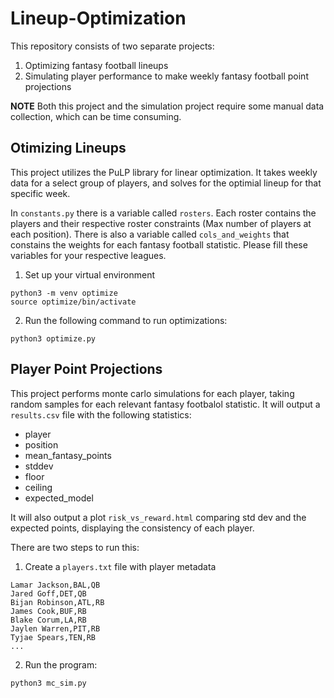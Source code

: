 # Lineup-Optimization

This repository consists of two separate projects:

1. Optimizing fantasy football lineups
2. Simulating player performance to make weekly fantasy football point projections

**NOTE** Both this project and the simulation project require some manual data collection, which can be time consuming.

## Otimizing Lineups
This project utilizes the PuLP library for linear optimization. It takes weekly data for a select group of players, and solves for the optimial lineup for that specific week.

In `constants.py` there is a variable called `rosters`. Each roster contains the players and their respective roster constraints (Max number of players at each position). There is also a variable called `cols_and_weights` that constains the weights for each fantasy football statistic. Please fill these variables for your respective leagues.

1. Set up your virtual environment
```shell
python3 -m venv optimize
source optimize/bin/activate
```

2. Run the following command to run optimizations:
```shell
python3 optimize.py
```

## Player Point Projections
This project performs monte carlo simulations for each player, taking random samples for each relevant fantasy footbalol statistic. It will output a `results.csv` file with the following statistics:

- player
- position
- mean_fantasy_points
- stddev
- floor
- ceiling
- expected_model

It will also output a plot `risk_vs_reward.html` comparing std dev and the expected points, displaying the consistency of each player.

There are two steps to run this:

1. Create a `players.txt` file with player metadata
```text
Lamar Jackson,BAL,QB
Jared Goff,DET,QB
Bijan Robinson,ATL,RB
James Cook,BUF,RB
Blake Corum,LA,RB
Jaylen Warren,PIT,RB
Tyjae Spears,TEN,RB
...
```

2. Run the program:
```shell
python3 mc_sim.py
```

